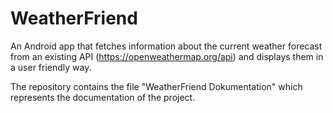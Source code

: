 # WeatherFriend
An Android app that fetches information about the current weather forecast from an existing API (https://openweathermap.org/api) and displays them in a user friendly way.

The repository contains the file "WeatherFriend Dokumentation" which represents the documentation of the project.
